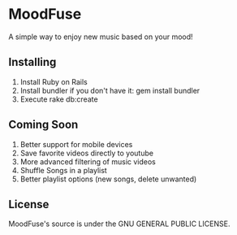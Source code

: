 MoodFuse
=========

A simple way to enjoy new music based on your mood!

Installing
----------
1. Install Ruby on Rails
1. Install bundler if you don't have it: gem install bundler
1. Execute rake db:create

Coming Soon
-----------

1. Better support for mobile devices
1. Save favorite videos directly to youtube
2. More advanced filtering of music videos
3. Shuffle Songs in a playlist
4. Better playlist options (new songs, delete unwanted)

License
-------
MoodFuse's source is under the GNU GENERAL PUBLIC LICENSE.